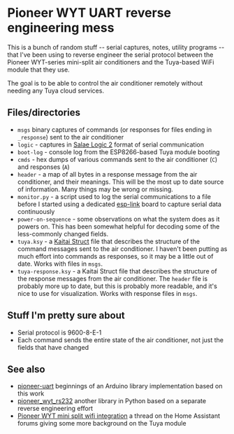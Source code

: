 # Pioneer WYT UART reverse engineering mess

This is a bunch of random stuff -- serial captures, notes, utility programs -- that I've been using to reverse engineer the
serial protocol between the Pioneer WYT-series mini-split air conditioners and the Tuya-based WiFi module that they use.

The goal is to be able to control the air conditioner remotely without needing any Tuya cloud services.

## Files/directories
 - `msgs` binary captures of commands (or responses for files ending in `_response`) sent to the air conditioner
 - `logic` - captures in [Salae Logic 2](https://support.saleae.com/logic-software/sw-download) format of serial communication
 - `boot-log` - console log from the ESP8266-based Tuya module booting
 - `cmds` - hex dumps of various commands sent to the air conditioner (`C`) and responses (`A`)
 - `header` - a map of all bytes in a response message from the air conditioner, and their meanings. This will be the most up to date source of information. Many things may be wrong or missing.
 - `monitor.py` - a script used to log the serial communications to a file before I started using a dedicated [esp-link](https://github.com/jeelabs/esp-link) board to capture serial data continuously
 - `power-on-sequence` - some observations on what the system does as it powers on. This has been somewhat helpful for decoding some of the less-commonly changed fields.
 - `tuya.ksy` - a [Kaitai Struct](https://kaitai.io/) file that describes the structure of the command messages sent to the air conditioner. I haven't been putting as much effort into commands as responses, so it may be a little out of date. Works with files in `msgs`.
  - `tuya-response.ksy` - a Kaitai Struct file that describes the structure of the response messages from the air conditioner. The `header` file is probably more up to date, but this is probably more readable, and it's nice to use for visualization. Works with response files in `msgs`.

## Stuff I'm pretty sure about
 - Serial protocol is 9600-8-E-1
 - Each command sends the entire state of the air conditioner, not just the fields that have changed

## See also
 - [pioneer-uart](https://github.com/squidpickles/pioneer-uart) beginnings of an Arduino library implementation based on this work
 - [pioneer_wyt_rs232](https://github.com/jspadaro/pioneer_wyt_rs232) another library in Python based on a separate reverse engineering effort
 - [Pioneer WYT mini split wifi integration](https://community.home-assistant.io/t/pioneer-wyt-mini-split-wifi-integration/434616) a thread on the Home Assistant forums giving some more background on the Tuya module
